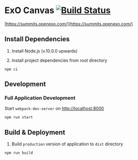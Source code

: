 # ExO Canvas [![Build Status](https://travis-ci.org/exolever/website-exocanvas.svg?branch=master)](https://travis-ci.org/exolever/website-exocanvas)

[https://summits.openexo.com/](https://summits.openexo.com/)


## Install Dependencies
1. Install Node.js (v.10.0.0 upwards)

2. Install project dependencies from root directory
```
npm ci
```

## Development

### Full Application Development
Start `webpack-dev-server` on [http://localhost:8000](http://localhost:8000)
```
npm run start
```

## Build & Deployment

1. Build `production` version of application to `dist` directory
```
npm run build
```


